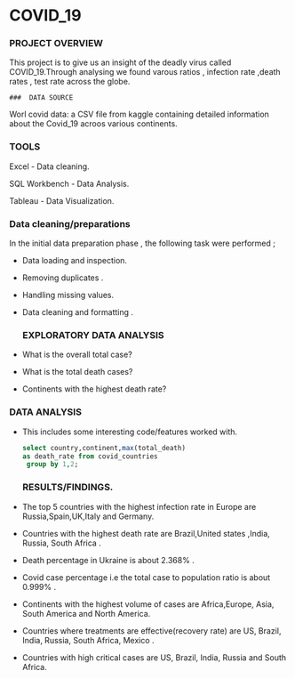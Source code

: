 
# COVID_19

### PROJECT OVERVIEW
   This project is to give us an insight of the deadly virus called COVID_19.Through analysing we found varous ratios , infection rate
,death rates , test rate across the globe.

    ###  DATA SOURCE 
   Worl covid data: a CSV file from kaggle containing detailed information about the Covid_19 acroos various continents.


  ###  TOOLS

Excel - Data cleaning.

SQL Workbench - Data Analysis.

Tableau - Data Visualization.


### Data cleaning/preparations 

In the initial data preparation phase , the following task were performed ;

- Data loading and inspection.

- Removing duplicates .

- Handling missing values.

- Data cleaning and formatting .

   ### EXPLORATORY DATA ANALYSIS 

- What is the overall total case?

- What is the total death cases?

- Continents with the highest death rate?


 ### DATA ANALYSIS

- This includes some interesting code/features worked with.
    
   ```sql
   select country,continent,max(total_death)
   as death_rate from covid_countries
    group by 1,2;
   ```


   ### RESULTS/FINDINGS.

-  The top 5 countries with the highest infection rate in Europe are Russia,Spain,UK,Italy and Germany.

-  Countries with the highest death rate are Brazil,United states ,India, Russia, South Africa .

- Death percentage in Ukraine is about 2.368% .

- Covid case percentage i.e the total case to population ratio is about 0.999% .

- Continents with the highest volume of cases are Africa,Europe, Asia, South America and North America.

- Countries where treatments are effective(recovery rate)  are US, Brazil, India, Russia, South Africa, Mexico .

-  Countries with high critical cases are US, Brazil, India, Russia and South Africa.   
